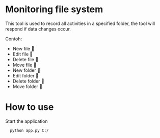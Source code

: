 
# Monitoring file system

This tool is used to record all activities in a specified folder, the tool will respond if data changes occur.

Contoh:
- New file 📄
- Edit file 📄
- Delete file 📄
- Move file 📄
- New folder 📁 
- Edit folder 📁
- Delete folder 📁
- Move folder 📁

# How to use
Start the application

```bash
  python app.py C:/
```

